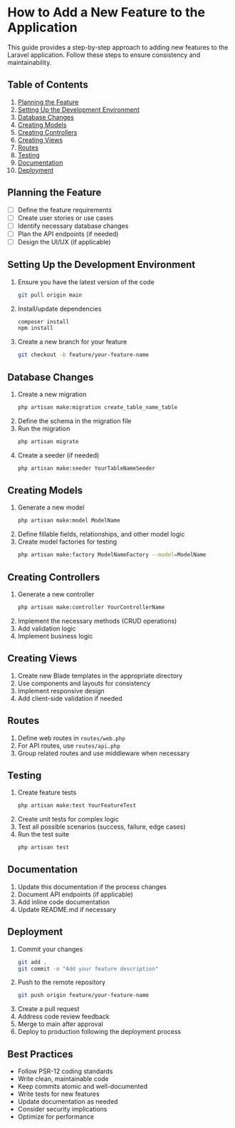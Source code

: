 # How to Add a New Feature to the Application

This guide provides a step-by-step approach to adding new features to the Laravel application. Follow these steps to ensure consistency and maintainability.

## Table of Contents
1. [Planning the Feature](#planning-the-feature)
2. [Setting Up the Development Environment](#setting-up-the-development-environment)
3. [Database Changes](#database-changes)
4. [Creating Models](#creating-models)
5. [Creating Controllers](#creating-controllers)
6. [Creating Views](#creating-views)
7. [Routes](#routes)
8. [Testing](#testing)
9. [Documentation](#documentation)
10. [Deployment](#deployment)

## Planning the Feature
- [ ] Define the feature requirements
- [ ] Create user stories or use cases
- [ ] Identify necessary database changes
- [ ] Plan the API endpoints (if needed)
- [ ] Design the UI/UX (if applicable)

## Setting Up the Development Environment
1. Ensure you have the latest version of the code
   ```bash
   git pull origin main
   ```
2. Install/update dependencies
   ```bash
   composer install
   npm install
   ```
3. Create a new branch for your feature
   ```bash
   git checkout -b feature/your-feature-name
   ```

## Database Changes
1. Create a new migration
   ```bash
   php artisan make:migration create_table_name_table
   ```
2. Define the schema in the migration file
3. Run the migration
   ```bash
   php artisan migrate
   ```
4. Create a seeder (if needed)
   ```bash
   php artisan make:seeder YourTableNameSeeder
   ```

## Creating Models
1. Generate a new model
   ```bash
   php artisan make:model ModelName
   ```
2. Define fillable fields, relationships, and other model logic
3. Create model factories for testing
   ```bash
   php artisan make:factory ModelNameFactory --model=ModelName
   ```

## Creating Controllers
1. Generate a new controller
   ```bash
   php artisan make:controller YourControllerName
   ```
2. Implement the necessary methods (CRUD operations)
3. Add validation logic
4. Implement business logic

## Creating Views
1. Create new Blade templates in the appropriate directory
2. Use components and layouts for consistency
3. Implement responsive design
4. Add client-side validation if needed

## Routes
1. Define web routes in `routes/web.php`
2. For API routes, use `routes/api.php`
3. Group related routes and use middleware when necessary

## Testing
1. Create feature tests
   ```bash
   php artisan make:test YourFeatureTest
   ```
2. Create unit tests for complex logic
3. Test all possible scenarios (success, failure, edge cases)
4. Run the test suite
   ```bash
   php artisan test
   ```

## Documentation
1. Update this documentation if the process changes
2. Document API endpoints (if applicable)
3. Add inline code documentation
4. Update README.md if necessary

## Deployment
1. Commit your changes
   ```bash
   git add .
   git commit -m "Add your feature description"
   ```
2. Push to the remote repository
   ```bash
   git push origin feature/your-feature-name
   ```
3. Create a pull request
4. Address code review feedback
5. Merge to main after approval
6. Deploy to production following the deployment process

## Best Practices
- Follow PSR-12 coding standards
- Write clean, maintainable code
- Keep commits atomic and well-documented
- Write tests for new features
- Update documentation as needed
- Consider security implications
- Optimize for performance
